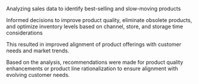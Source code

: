 Analyzing sales data to identify best-selling and slow-moving products

Informed decisions to improve product quality, eliminate obsolete products, and optimize inventory levels based on channel, store, and storage time considerations

This resulted in improved alignment of product offerings with customer needs and market trends.

Based on the analysis, recommendations were made for product quality enhancements or product line rationalization to ensure alignment with evolving customer needs.
